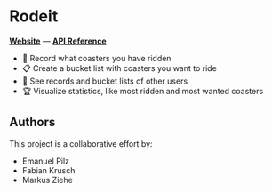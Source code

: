 # Rodeit

**[Website](https://rodeit.mabezi.de/)** &mdash; **[API Reference](https://emonadeo.github.io/rodeit/)**

- 🎢 Record what coasters you have ridden
- 📋 Create a bucket list with coasters you want to ride
- 🙋 See records and bucket lists of other users
- 🏆 Visualize statistics, like most ridden and most wanted coasters

## Authors

This project is a collaborative effort by:

- Emanuel Pilz
- Fabian Krusch
- Markus Ziehe

